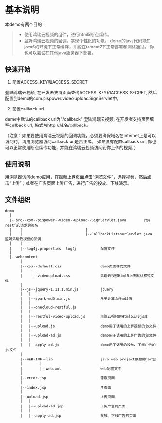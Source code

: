 基本说明
===================
本demo有两个目的：
 > - 使用鸿瑞云视频的组件，进行html5断点续传。
 > - 监听鸿瑞云视频的回调，实现个性化的功能。
demo的java代码能在java6的环境下正常编译，并能在tomcat7下正常部署和测试通过。
你也可以尝试在其他java服务器下部署。

快速开始
-------------
1. 配置ACCESS_KEY和ACCESS_SECRET
>
登陆鸿瑞云视频, 在开发者支持页面查询ACCESS_KEY和ACCESS_SECRET, 然后配置到demo的com.pispower.video.upload.SignServlet中。

2. 配置callback url
>
demo中默认的callback url为"/callback"
登陆鸿瑞云视频, 在开发者支持页面填写callback url, 格式为http://域名/callback。
>
（注意：如果要使用鸿瑞云视频的回调功能，必须要确保域名在Internet上是可以访问的。请用浏览器访问callback url是否正常。
如果没有配置callback url, 你也可以正常使用断点续传功能，并能在鸿瑞云视频访问到你上传的视频。）

使用说明
-------------
用浏览器访问demo应用，在视频上传页面点击“浏览文件”，选择视频，然后点击“上传”；或者在广告页面上传广告，进行广告的投放、下线演示。

文件组织
-------------
```
demo
  |
  |--src--com--pispower--video--upload--SignServlet.java		计算restful请求的签名
  |	   |							 |
  |    |							 |--CallbackListenerServlet.java	监听鸿瑞云视频的回调
  |	   |
  |    |--log4j.properties	log4j			配置文件
  |
  |--webcontent
  	   |
	   |--css--default.css					demo页面样式文件
	   |    |
	   |	|--videoupload.css 				鸿瑞云视频Html5上传默认样式文件
	   |
	   |--js--jquery-1.11.1.min.js			jquery
	   |   |
	   |   |--spark-md5.min.js				用于计算文件md5值
	   |   |
	   |   |--onecloud-restful.js
	   |   |  
	   |   |--restful-video-upload.js		鸿瑞云视频的Html5上传js库
	   |   |
	   |   |--upload.js						demo用于调用的上传视频的js文件
	   |   |
	   |   |--upload-ad.js          		demo用于调用的上传广告的js文件
	   |   |
	   |   |--apply-ad.js               	demo用于调用的投放、下线广告的js文件
	   |
	   |--WEB-INF--lib			        	java web project依赖的jar包
	   |		|
	   |		|--web.xml		   			web配置文件
	   |
	   |--error.jsp							错误页面
	   |
	   |--index.jsp							主页面
	   |
	   |--upload.jsp        				上传页面
	   |   |
	   |   |--upload-ad.jsp          		上传广告的页面
	   |   |
	   |   |--apply-ad.jsp             		投放、下线广告的页面
```		
	


